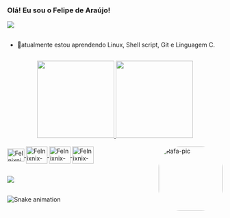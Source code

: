 ### Olá! Eu sou o Felipe de Araújo! 
![](https://komarev.com/ghpvc/?username=felnixnix&style=flat-square)

## 

- 🌱atualmente estou aprendendo Linux, Shell script, Git e Linguagem C.

<!--
**felnixnix/felnixnix** is a ✨ _special_ ✨ repository because its `README.md` (this file) appears on your GitHub profile.

Here are some ideas to get you started:
-->
<!--
- 🔭 I’m currently working on ...
- 🌱 I’m currently learning ...
- 👯 I’m looking to collaborate on ...
- 🤔 I’m looking for help with ...
- 💬 Ask me about ...
- 📫 How to reach me: ...
- 😄 Pronouns: ele/dele
- ⚡ Fun fact: ... 

### Olá! Eu sou o Felipe de Araújo!
- 🔭Atualmente estou com foco total nos estudos!
- 🌱atualmente estou aprendendo Linux, Shell script, Git e Linguagem C.
- 👯Procuro colaborar em...
- 🤔Procuro ajuda com...
- 💬Pergunte-me sobre ...
- 📫Como chegar até mim:...
- 😄Pronomes: ele/dele
- ⚡Fato engraçado: ...
-->
##
<div align="center">
  <a href="https://github.com/felnixnix">
  <img height="180em" src="https://github-readme-stats.vercel.app/api?username=felnixnix&show_icons=true&theme=gruvbox&include_all_commits=true&count_private=true"/>
  <img height="180em" src="https://github-readme-stats.vercel.app/api/top-langs/?username=felnixnix&layout=compact&langs_count=7&theme=gruvbox"/>
</div>

  
  
  
<div style="display: inline_block"><br>
  
  <img align="center" alt="Felnixnix-Linux" height="30" width="40" src="https://cdn.jsdelivr.net/gh/devicons/devicon/icons/debian/debian-original.svg">
  <img align="center" alt="Felnixnix-" height="40" width="50" src="https://cdn.jsdelivr.net/gh/devicons/devicon/icons/bash/bash-original.svg">
  <img align="center" alt="Felnixnix-" height="40" width="50" src="https://cdn.jsdelivr.net/gh/devicons/devicon/icons/git/git-original.svg">
  <img align="center" alt="Felnixnix-" height="40" width="50" src="https://cdn.jsdelivr.net/gh/devicons/devicon/icons/c/c-plain.svg">
  
  <!--
  <img align="center" alt="Felnixnix-" height="40" width="50" src="https://cdn.jsdelivr.net/gh/devicons/devicon/icons/python/python-original.svg">
  <img align="center" alt="Felnixnix-" height="40" width="50" src="https://cdn.jsdelivr.net/gh/devicons/devicon/icons/html5/html5-original.svg">
  <img align="center" alt="Felnixnix-" height="40" width="50" src="https://cdn.jsdelivr.net/gh/devicons/devicon/icons/css3/css3-original.svg">
  <img align="center" alt="Felnixnix-" height="40" width="50" src="https://cdn.jsdelivr.net/gh/devicons/devicon/icons/javascript/javascript-original.svg">
  
  <img align="center" alt="Felnixnix-" height="40" width="50" src="">
  <img align="center" alt="Felnixnix-" height="40" width="50" src="">
  <img align="center" alt="Felnixnix-" height="40" width="50" src="">
-->
  
  <img align="right" alt="Rafa-pic" height="150" style="border-radius:50px;" src="https://i.pinimg.com/originals/e4/26/70/e426702edf874b181aced1e2fa5c6cde.gif">
</div>

  ##
  
<div>
<a href="https://www.linkedin.com/in/felipe-de-ara%C3%BAjo-43177359/" target="_blank"><img src="https://img.shields.io/badge/-LinkedIn-%230077B5?style=for-the-badge&logo=linkedin&logoColor=white" target="_blank"></a>    
</div>
  
  ##
  

  
  ![Snake animation](https://github.com/felnixnix/felnixnix/blob/output/github-contribution-grid-snake.svg)
  
  
  
  
  
  
  
  
  
  

